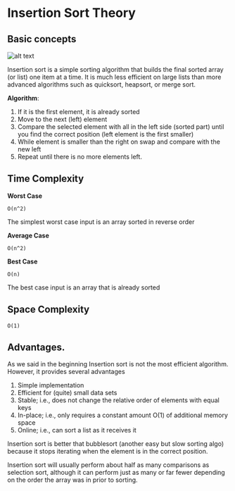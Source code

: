 # Insertion Sort Theory

## Basic concepts

![alt text](http://www.geeksforgeeks.org/wp-content/uploads/gq/2013/03/insertion-sort.png "Insertion Sort")

Insertion sort is a simple sorting algorithm that builds the final sorted array (or list) one item at a time. 
It is much less efficient on large lists than more advanced algorithms such as quicksort, heapsort, or merge sort.


**Algorithm**:
1) If it is the first element, it is already sorted
2) Move to the next (left) element
3) Compare the selected element with all in the left side (sorted part) until you find the correct position (left element is the first smaller)
4) While element is smaller than the right on swap and compare with the new left
5) Repeat until there is no more elements left.

## Time Complexity

**Worst Case**

`O(n^2)`

The simplest worst case input is an array sorted in reverse order

**Average Case**

`O(n^2)`

**Best Case**

`O(n)`

The best case input is an array that is already sorted

## Space Complexity

`O(1)`

##  Advantages.

As we said in the beginning Insertion sort is not the most efficient algorithm. However, it provides several advantages

1) Simple implementation
2) Efficient for (quite) small data sets
3) Stable; i.e., does not change the relative order of elements with equal keys
4) In-place; i.e., only requires a constant amount O(1) of additional memory space
5) Online; i.e., can sort a list as it receives it

Insertion sort is better that bubblesort (another easy but slow sorting algo) because it stops iterating when the element is in the correct position.

Insertion sort will usually perform about half as many comparisons as selection sort, although it can perform just as many or far fewer depending on the order the array was in prior to sorting.
